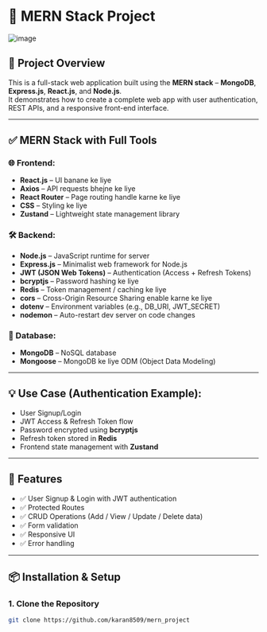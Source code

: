 # 🚀 MERN Stack Project

 ![image](https://github.com/user-attachments/assets/9d1293a6-a7bf-4515-aa53-6827b392be3d)

## 📁 Project Overview

This is a full-stack web application built using the **MERN stack** – **MongoDB**, **Express.js**, **React.js**, and **Node.js**.  
It demonstrates how to create a complete web app with user authentication, REST APIs, and a responsive front-end interface.

---

## ✅ MERN Stack with Full Tools

### 🌐 Frontend:
- **React.js** – UI banane ke liye  
- **Axios** – API requests bhejne ke liye  
- **React Router** – Page routing handle karne ke liye  
- **CSS** – Styling ke liye  
- **Zustand** – Lightweight state management library  

### 🛠️ Backend:
- **Node.js** – JavaScript runtime for server  
- **Express.js** – Minimalist web framework for Node.js  
- **JWT (JSON Web Tokens)** – Authentication (Access + Refresh Tokens)  
- **bcryptjs** – Password hashing ke liye  
- **Redis** – Token management / caching ke liye  
- **cors** – Cross-Origin Resource Sharing enable karne ke liye  
- **dotenv** – Environment variables (e.g., DB_URI, JWT_SECRET)  
- **nodemon** – Auto-restart dev server on code changes  

### 💾 Database:
- **MongoDB** – NoSQL database  
- **Mongoose** – MongoDB ke liye ODM (Object Data Modeling)  

---

## 💡 Use Case (Authentication Example):

- User Signup/Login  
- JWT Access & Refresh Token flow  
- Password encrypted using **bcryptjs**  
- Refresh token stored in **Redis**  
- Frontend state management with **Zustand**  

---

## 🔑 Features

- ✅ User Signup & Login with JWT authentication  
- ✅ Protected Routes  
- ✅ CRUD Operations (Add / View / Update / Delete data)  
- ✅ Form validation  
- ✅ Responsive UI  
- ✅ Error handling  

---

## 📦 Installation & Setup

### 1. Clone the Repository

```bash
git clone https://github.com/karan8509/mern_project
